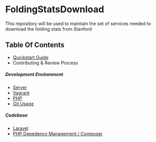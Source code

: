 # FoldingStatsDownload

This repository will be used to maintain the set of services needed to download the folding stats from Stanford

## Table Of Contents

* [Quickstart Guide](./README_QUICKSTART.MD)
* Contributing & Review Process

##### Development Environment

* [Server](./README_SERVER.MD)
* [Vagrant](./README_VAGRANT.MD)
* [PHP](./README_PHP.MD)
* [Git Usage](./README_GIT.MD)

##### Codebase

* [Laravel](./laravel/README.MD)
* [PHP Depedency Management / Composer](./README_COMPOSER.MD)
